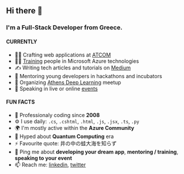 ## Hi there 👋

### I'm a Full-Stack Developer from Greece.

#### CURRENTLY

- 👨‍💻 Crafting web applications at [ATCOM](https://www.atcom.gr/)
- 👨‍🏫 [Training](https://www.youracclaim.com/badges/dc46755b-1c4c-4813-9098-f65447f75b49/public_url) people in Microsoft Azure technologies
- ✍️ Writing tech articles and tutorials on [Medium](https://fedonman.medium.com)
- 💬 Mentoring young developers in hackathons and incubators
- 🧠 Organizing [Athens Deep Learning](https://www.meetup.com/athens-deep-learning/) meetup
- 📢 Speaking in live or online [events](https://sessionize.com/fedonman/)

#### FUN FACTS

- 🏢 Professionaly coding since **2008**
- ⚙️ I use daily: `.cs`, `.cshtml`, `.html`, `.js`, `.jsx`, `.ts`, `.py`
- 🌍 I'm mostly active within the **Azure Community**
- 🌱 Hyped about **Quantum Computing** era
- ⚡️ Favourite quote: 井の中の蛙大海を知らず
- 💬 Ping me about **developing your dream app**, **mentoring / training**, **speaking to your event**
- 📫 Reach me: [linkedin](https://www.linkedin.com/in/fedonman/), [twitter](https://twitter.com/fedonman)
